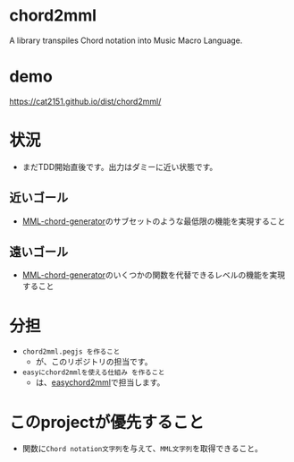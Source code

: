 # chord2mml
A library transpiles Chord notation into Music Macro Language.

# demo
https://cat2151.github.io/dist/chord2mml/

# 状況
- まだTDD開始直後です。出力はダミーに近い状態です。
## 近いゴール
- [MML-chord-generator](https://github.com/cat2151/MML-chord-generator)のサブセットのような最低限の機能を実現すること
## 遠いゴール
- [MML-chord-generator](https://github.com/cat2151/MML-chord-generator)のいくつかの関数を代替できるレベルの機能を実現すること

# 分担
- `chord2mml.pegjs を作ること`
  - が、このリポジトリの担当です。
- `easyにchord2mmlを使える仕組み を作ること`
  - は、[easychord2mml](https://github.com/cat2151/easychord2mml/)で担当します。

# このprojectが優先すること
- 関数に`Chord notation文字列`を与えて、`MML文字列`を取得できること。